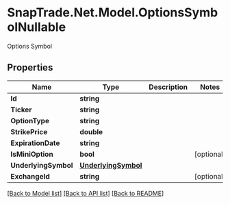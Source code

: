 # SnapTrade.Net.Model.OptionsSymbolNullable
Options Symbol

## Properties

Name | Type | Description | Notes
------------ | ------------- | ------------- | -------------
**Id** | **string** |  | 
**Ticker** | **string** |  | 
**OptionType** | **string** |  | 
**StrikePrice** | **double** |  | 
**ExpirationDate** | **string** |  | 
**IsMiniOption** | **bool** |  | [optional] 
**UnderlyingSymbol** | [**UnderlyingSymbol**](UnderlyingSymbol.md) |  | 
**ExchangeId** | **string** |  | [optional] 

[[Back to Model list]](../README.md#documentation-for-models) [[Back to API list]](../README.md#documentation-for-api-endpoints) [[Back to README]](../README.md)

